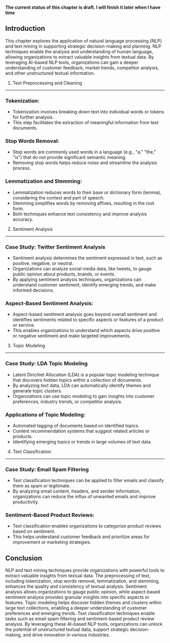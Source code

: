 **The current status of this chapter is draft. I will finish it later when I have time**

Introduction
------------

This chapter explores the application of natural language processing (NLP) and text mining in supporting strategic decision-making and planning. NLP techniques enable the analysis and understanding of human language, allowing organizations to extract valuable insights from textual data. By leveraging AI-based NLP tools, organizations can gain a deeper understanding of customer feedback, market trends, competitor analysis, and other unstructured textual information.

1. Text Preprocessing and Cleaning
----------------------------------

### Tokenization:

* Tokenization involves breaking down text into individual words or tokens for further analysis.
* This step facilitates the extraction of meaningful information from text documents.

### Stop Words Removal:

* Stop words are commonly used words in a language (e.g., "a," "the," "is") that do not provide significant semantic meaning.
* Removing stop words helps reduce noise and streamline the analysis process.

### Lemmatization and Stemming:

* Lemmatization reduces words to their base or dictionary form (lemma), considering the context and part of speech.
* Stemming simplifies words by removing affixes, resulting in the root form.
* Both techniques enhance text consistency and improve analysis accuracy.

2. Sentiment Analysis
---------------------

### Case Study: Twitter Sentiment Analysis

* Sentiment analysis determines the sentiment expressed in text, such as positive, negative, or neutral.
* Organizations can analyze social media data, like tweets, to gauge public opinion about products, brands, or events.
* By applying sentiment analysis techniques, organizations can understand customer sentiment, identify emerging trends, and make informed decisions.

### Aspect-Based Sentiment Analysis:

* Aspect-based sentiment analysis goes beyond overall sentiment and identifies sentiments related to specific aspects or features of a product or service.
* This enables organizations to understand which aspects drive positive or negative sentiment and make targeted improvements.

3. Topic Modeling
-----------------

### Case Study: LDA Topic Modeling

* Latent Dirichlet Allocation (LDA) is a popular topic modeling technique that discovers hidden topics within a collection of documents.
* By analyzing text data, LDA can automatically identify themes and generate topic clusters.
* Organizations can use topic modeling to gain insights into customer preferences, industry trends, or competitor analysis.

### Applications of Topic Modeling:

* Automated tagging of documents based on identified topics.
* Content recommendation systems that suggest related articles or products.
* Identifying emerging topics or trends in large volumes of text data.

4. Text Classification
----------------------

### Case Study: Email Spam Filtering

* Text classification techniques can be applied to filter emails and classify them as spam or legitimate.
* By analyzing email content, headers, and sender information, organizations can reduce the influx of unwanted emails and improve productivity.

### Sentiment-Based Product Reviews:

* Text classification enables organizations to categorize product reviews based on sentiment.
* This helps understand customer feedback and prioritize areas for improvement or marketing strategies.

Conclusion
----------

NLP and text mining techniques provide organizations with powerful tools to extract valuable insights from textual data. The preprocessing of text, including tokenization, stop words removal, lemmatization, and stemming, enhances the quality and consistency of textual analysis. Sentiment analysis allows organizations to gauge public opinion, while aspect-based sentiment analysis provides granular insights into specific aspects or features. Topic modeling helps discover hidden themes and clusters within large text collections, enabling a deeper understanding of customer preferences and emerging trends. Text classification techniques enable tasks such as email spam filtering and sentiment-based product review analysis. By leveraging these AI-based NLP tools, organizations can unlock the potential of unstructured textual data, support strategic decision-making, and drive innovation in various industries.
